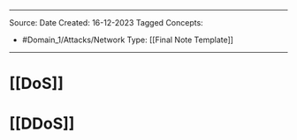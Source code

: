 - - -
Source:
Date Created:  16-12-2023
Tagged Concepts:
- #Domain_1/Attacks/Network 
Type: [[Final Note Template]]
- - - 
# [[DoS]]
# [[DDoS]]
